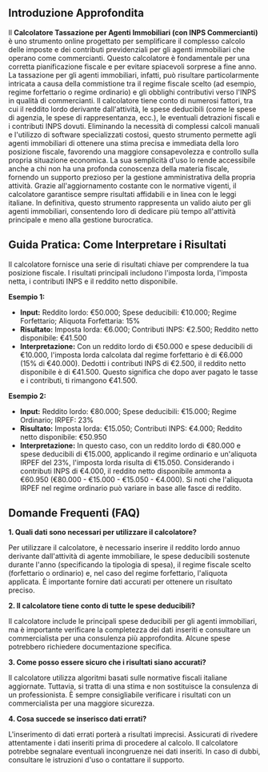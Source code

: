 ## Introduzione Approfondita

Il **Calcolatore Tassazione per Agenti Immobiliari (con INPS Commercianti)** è uno strumento online progettato per semplificare il complesso calcolo delle imposte e dei contributi previdenziali per gli agenti immobiliari che operano come commercianti.  Questo calcolatore è fondamentale per una corretta pianificazione fiscale e per evitare spiacevoli sorprese a fine anno.  La tassazione per gli agenti immobiliari, infatti, può risultare particolarmente intricata a causa della commistione tra il regime fiscale scelto (ad esempio, regime forfettario o regime ordinario) e gli obblighi contributivi verso l'INPS in qualità di commercianti.  Il calcolatore tiene conto di numerosi fattori, tra cui il reddito lordo derivante dall'attività, le spese deducibili (come le spese di agenzia, le spese di rappresentanza, ecc.),  le eventuali detrazioni fiscali e i contributi INPS dovuti.  Eliminando la necessità di complessi calcoli manuali e l'utilizzo di software specializzati costosi, questo strumento permette agli agenti immobiliari di ottenere una stima precisa e immediata della loro posizione fiscale, favorendo una maggiore consapevolezza e controllo sulla propria situazione economica.  La sua semplicità d'uso lo rende accessibile anche a chi non ha una profonda conoscenza della materia fiscale, fornendo un supporto prezioso per la gestione amministrativa della propria attività.  Grazie all'aggiornamento costante con le normative vigenti, il calcolatore garantisce sempre risultati affidabili e in linea con le leggi italiane.  In definitiva, questo strumento rappresenta un valido aiuto per gli agenti immobiliari, consentendo loro di dedicare più tempo all'attività principale e meno alla gestione burocratica.


## Guida Pratica: Come Interpretare i Risultati

Il calcolatore fornisce una serie di risultati chiave per comprendere la tua posizione fiscale.  I risultati principali includono l'imposta lorda, l'imposta netta, i contributi INPS e il reddito netto disponibile.

**Esempio 1:**

- **Input:** Reddito lordo: €50.000; Spese deducibili: €10.000; Regime Forfettario; Aliquota Forfettaria: 15%
- **Risultato:** Imposta lorda: €6.000; Contributi INPS: €2.500; Reddito netto disponibile: €41.500
- **Interpretazione:**  Con un reddito lordo di €50.000 e spese deducibili di €10.000, l'imposta lorda calcolata dal regime forfettario è di €6.000 (15% di €40.000).  Dedotti i contributi INPS di €2.500, il reddito netto disponibile è di €41.500. Questo significa che dopo aver pagato le tasse e i contributi, ti rimangono €41.500.

**Esempio 2:**

- **Input:** Reddito lordo: €80.000; Spese deducibili: €15.000; Regime Ordinario; IRPEF: 23%
- **Risultato:** Imposta lorda: €15.050; Contributi INPS: €4.000; Reddito netto disponibile: €50.950
- **Interpretazione:** In questo caso, con un reddito lordo di €80.000 e spese deducibili di €15.000, applicando il regime ordinario e un'aliquota IRPEF del 23%, l'imposta lorda risulta di €15.050.  Considerando i contributi INPS di €4.000, il reddito netto disponibile ammonta a €60.950 (€80.000 - €15.000 - €15.050 - €4.000).  Si noti che l'aliquota IRPEF nel regime ordinario può variare in base alle fasce di reddito.


## Domande Frequenti (FAQ)

**1. Quali dati sono necessari per utilizzare il calcolatore?**

Per utilizzare il calcolatore, è necessario inserire il reddito lordo annuo derivante dall'attività di agente immobiliare, le spese deducibili sostenute durante l'anno (specificando la tipologia di spesa), il regime fiscale scelto (forfettario o ordinario) e, nel caso del regime forfettario, l'aliquota applicata.  È importante fornire dati accurati per ottenere un risultato preciso.

**2. Il calcolatore tiene conto di tutte le spese deducibili?**

Il calcolatore include le principali spese deducibili per gli agenti immobiliari, ma è importante verificare la completezza dei dati inseriti e consultare un commercialista per una consulenza più approfondita.  Alcune spese potrebbero richiedere documentazione specifica.

**3. Come posso essere sicuro che i risultati siano accurati?**

Il calcolatore utilizza algoritmi basati sulle normative fiscali italiane aggiornate. Tuttavia, si tratta di una stima e non sostituisce la consulenza di un professionista.  È sempre consigliabile verificare i risultati con un commercialista per una maggiore sicurezza.

**4. Cosa succede se inserisco dati errati?**

L'inserimento di dati errati porterà a risultati imprecisi.  Assicurati di rivedere attentamente i dati inseriti prima di procedere al calcolo.  Il calcolatore potrebbe segnalare eventuali incongruenze nei dati inseriti.  In caso di dubbi, consultare le istruzioni d'uso o contattare il supporto.
